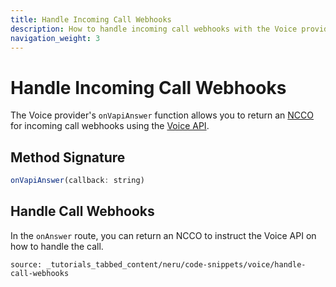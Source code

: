 ```yaml
---
title: Handle Incoming Call Webhooks
description: How to handle incoming call webhooks with the Voice provider
navigation_weight: 3
---
```


# Handle Incoming Call Webhooks

The Voice provider's `onVapiAnswer` function allows you to return an [NCCO](/voice/voice-api/ncco-reference) for incoming call webhooks using the [Voice API](/voice/voice-api/overview).

## Method Signature
```javascript
onVapiAnswer(callback: string)
```

## Handle Call Webhooks

In the `onAnswer` route, you can return an NCCO to instruct the Voice API on how to handle the call.

```tabbed_content
source: _tutorials_tabbed_content/neru/code-snippets/voice/handle-call-webhooks
```
